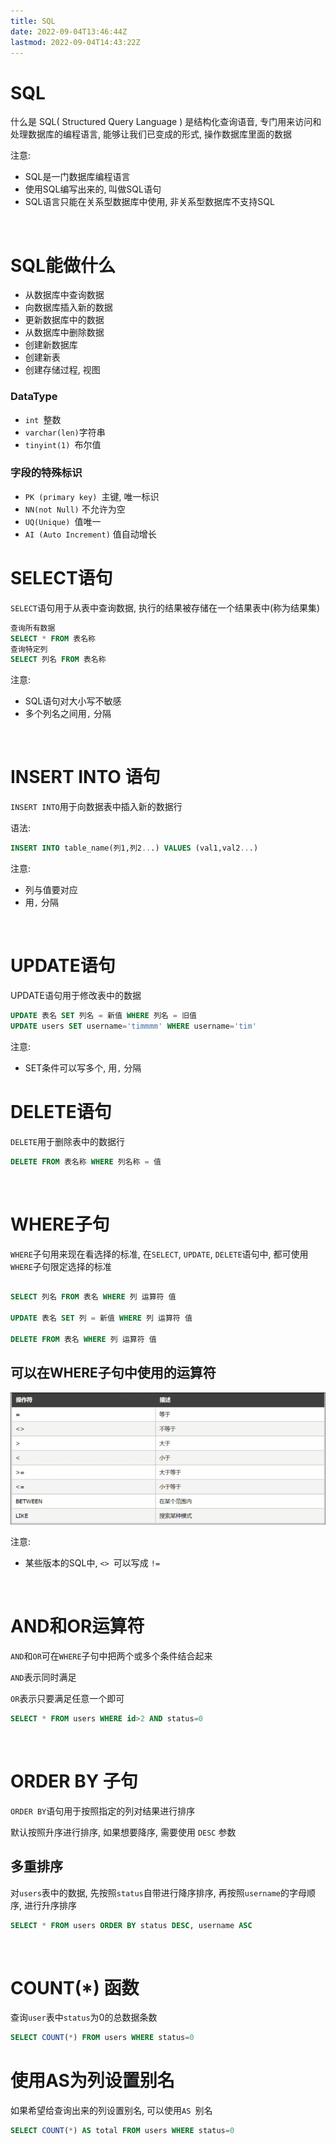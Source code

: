 ```yaml
---
title: SQL
date: 2022-09-04T13:46:44Z
lastmod: 2022-09-04T14:43:22Z
---
```


# SQL

什么是 SQL( Structured Query Language ) 是结构化查询语音, 专门用来访问和处理数据库的编程语言, 能够让我们已变成的形式, 操作数据库里面的数据

注意: 

* SQL是一门数据库编程语言
* 使用SQL编写出来的, 叫做SQL语句
* SQL语言只能在关系型数据库中使用, 非关系型数据库不支持SQL

‍

# SQL能做什么

* 从数据库中查询数据
* 向数据库插入新的数据
* 更新数据库中的数据
* 从数据库中删除数据
* 创建新数据库
* 创建新表
* 创建存储过程, 视图

### DataType

* `int ​`整数
* `varchar(len)`字符串
* `tinyint(1) ​`布尔值

### 字段的特殊标识

* `PK (primary key) ​`主键, 唯一标识
* `NN(not Null)` 不允许为空
* `UQ(Unique) ​`值唯一
* `AI (Auto Increment)` 值自动增长

# SELECT语句

`SELECT`语句用于从表中查询数据, 执行的结果被存储在一个结果表中(称为结果集)

```sql
查询所有数据
SELECT * FROM 表名称
查询特定列
SELECT 列名 FROM 表名称
```

注意: 

* SQL语句对大小写不敏感
* 多个列名之间用`,` 分隔

‍

# INSERT INTO 语句

`INSERT INTO`用于向数据表中插入新的数据行

语法: 

```sql
INSERT INTO table_name(列1,列2...) VALUES (val1,val2...)
```

注意: 

* 列与值要对应
* 用`,` 分隔

‍

# UPDATE语句

UPDATE语句用于修改表中的数据

```sql
UPDATE 表名 SET 列名 = 新值 WHERE 列名 = 旧值
UPDATE users SET username='timmmm' WHERE username='tim'
```

注意: 

* SET条件可以写多个, 用`,` 分隔

# DELETE语句

`DELETE`用于删除表中的数据行

```sql
DELETE FROM 表名称 WHERE 列名称 = 值
```

‍

# WHERE子句

`WHERE`子句用来现在看选择的标准, 在`SELECT`, `UPDATE`, `DELETE`语句中, 都可使用`WHERE`子句限定选择的标准

```sql

SELECT 列名 FROM 表名 WHERE 列 运算符 值

UPDATE 表名 SET 列 = 新值 WHERE 列 运算符 值

DELETE FROM 表名 WHERE 列 运算符 值
```

## 可以在WHERE子句中使用的运算符

![Snipaste_2022-09-05_12-10-35](assets/Snipaste_2022-09-05_12-10-35-20220905121037-fx5x39o.png)​

注意: 

* 某些版本的SQL中, `<> ​`可以写成 `!=`

‍

# AND和OR运算符

`AND`和`OR`可在`WHERE`子句中把两个或多个条件结合起来

`AND`表示同时满足

`OR`表示只要满足任意一个即可

```sql
SELECT * FROM users WHERE id>2 AND status=0
```

‍

# ORDER BY 子句

`ORDER BY`语句用于按照指定的列对结果进行排序

默认按照升序进行排序, 如果想要降序, 需要使用 `DESC` 参数

## 多重排序

对`users`表中的数据, 先按照`status`自带进行降序排序, 再按照`username`的字母顺序, 进行升序排序

```sql
SELECT * FROM users ORDER BY status DESC, username ASC
```

‍

# COUNT(*) 函数

查询`user`表中`status`为0的总数据条数

```sql
SELECT COUNT(*) FROM users WHERE status=0
```

# 使用AS为列设置别名

如果希望给查询出来的列设置别名, 可以使用`AS ​`别名

```sql
SELECT COUNT(*) AS total FROM users WHERE status=0
```
